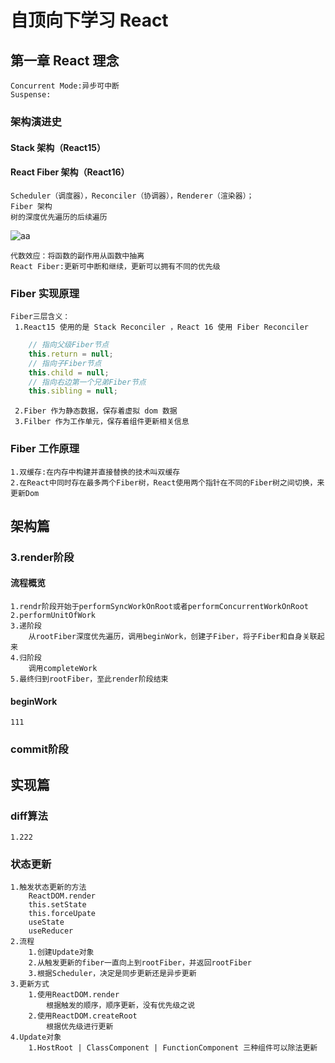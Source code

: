 # 自顶向下学习 React

## 第一章 React 理念

    Concurrent Mode:异步可中断
    Suspense:

### 架构演进史

#### Stack 架构（React15）

#### React Fiber 架构（React16）

    Scheduler（调度器），Reconciler（协调器），Renderer（渲染器）；
    Fiber 架构
    树的深度优先遍历的后续遍历

![aa](https://react.iamkasong.com/img/process.png)

    代数效应：将函数的副作用从函数中抽离
    React Fiber:更新可中断和继续，更新可以拥有不同的优先级

### Fiber 实现原理

    Fiber三层含义：
    ​ 1.React15 使用的是 Stack Reconciler ，React 16 使用 Fiber Reconciler

```js
    // 指向父级Fiber节点
    this.return = null;
    // 指向子Fiber节点
    this.child = null;
    // 指向右边第一个兄弟Fiber节点
    this.sibling = null;
```

    ​ 2.Fiber 作为静态数据，保存着虚拟 dom 数据
    ​ 3.Filber 作为工作单元，保存着组件更新相关信息

### Fiber 工作原理

    1.双缓存:在内存中构建并直接替换的技术叫双缓存
    2.在React中同时存在最多两个Fiber树，React使用两个指针在不同的Fiber树之间切换，来更新Dom

## 架构篇

### 3.render阶段

#### 流程概览

    1.rendr阶段开始于performSyncWorkOnRoot或者performConcurrentWorkOnRoot
    2.performUnitOfWork
    3.递阶段
        从rootFiber深度优先遍历，调用beginWork，创建子Fiber，将子Fiber和自身关联起来
    4.归阶段
        调用completeWork
    5.最终归到rootFiber，至此render阶段结束

#### beginWork

    111

### commit阶段

## 实现篇

### diff算法

    1.222

### 状态更新

    1.触发状态更新的方法
        ReactDOM.render
        this.setState
        this.forceUpate
        useState
        useReducer
    2.流程
        1.创建Update对象
        2.从触发更新的fiber一直向上到rootFiber，并返回rootFiber
        3.根据Scheduler，决定是同步更新还是异步更新
    3.更新方式
        1.使用ReactDOM.render
            根据触发的顺序，顺序更新，没有优先级之说
        2.使用ReactDOM.createRoot
            根据优先级进行更新
    4.Update对象
        1.HostRoot | ClassComponent | FunctionComponent 三种组件可以除法更新
